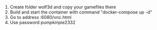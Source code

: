 1. Create folder wolf3d and copy your gamefiles there
2. Build and start the container with command "docker-compose up -d"
3. Go to address <host-ip>:6080/vnc.html
4. Use password pumpkinpie2332
